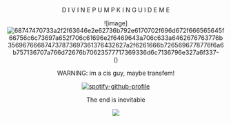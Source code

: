 <div align="center">

D I V I N E   P U M P K I N   G U I D E   M E 

 ![image]![68747470733a2f2f63646e2e62736b792e6170702f696d672f666565645f66756c6c73697a652f706c61696e2f6469643a706c633a6462676763776b356967666874737873697361376432627a2f6261666b7265696778776f6a6b757136707a766d72676b70623577717369336d6c7136796e327a6f337-](https://github.com/user-attachments/assets/e69ce197-2532-493a-8e85-3f8f81611c30)
()


WARNING: im a cis guy, maybe transfem!

[![spotify-github-profile](https://spotify-github-profile.kittinanx.com/api/view?uid=31usv2agjy2dc2ibjpln5faphf7y&cover_image=true&theme=natemoo-re&show_offline=false&background_color=121212&interchange=false&bar_color=ADD8E6&bar_color_cover=false)](https://github.com/kittinan/spotify-github-profile)


The end is inevitable

![](https://komarev.com/ghpvc/?username=HeavenPiercehim&+color=blue&label=Guests)



</div>

